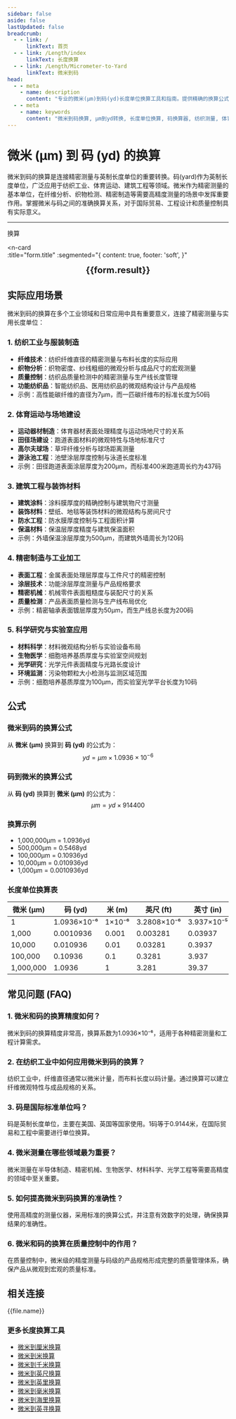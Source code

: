 ```yaml
---
sidebar: false
aside: false
lastUpdated: false
breadcrumb:
  - - link: /
      linkText: 首页
  - - link: /Length/index
      linkText: 长度换算
  - - link: /Length/Micrometer-to-Yard
      linkText: 微米到码
head:
  - - meta
    - name: description
      content: "专业的微米(μm)到码(yd)长度单位换算工具和指南。提供精确的换算公式、实际应用场景和常见问题解答，适用于纺织工业、体育运动、建筑工程、精密制造等领域的测量需求。"
  - - meta
    - name: keywords
      content: "微米到码换算, μm到yd转换, 长度单位换算, 码换算器, 纺织测量, 体育场地, 建筑工程, 精密制造, 英制单位, 公制转换, 纤维测量, 织物分析, 运动场测量, 工程测量, 质量控制"
---
```

# 微米 (μm) 到 码 (yd) 的换算

微米到码的换算是连接精密测量与英制长度单位的重要转换。码(yard)作为英制长度单位，广泛应用于纺织工业、体育运动、建筑工程等领域。微米作为精密测量的基本单位，在纤维分析、织物检测、精密制造等需要高精度测量的场景中发挥重要作用。掌握微米与码之间的准确换算关系，对于国际贸易、工程设计和质量控制具有实际意义。

---
<script setup>
import { onMounted, reactive, inject, ref } from 'vue'
import { NButton, NForm, NFormItem, NInput, NInputNumber, NSelect, NCard, useMessage,NGrid ,NGi } from 'naive-ui'
import { defineClientComponent } from 'vitepress'
import { Length } from '../../files';
const seoKey = ['单位转换器','单位换算','长度单位转换器','长度单位转换','尺寸换算','长度单位换算','长度单位换算表','微米','毫米','毫米','微米','微米','纳米','米和微米的换算','微米和厘米的换算','一微米','微米和米的换算','um单位','微米的单位','µm','毫米和微米的换算','micron是什么单位','分米单位','微米和米','一微米等于多少毫米','microns','um和mm换算','一毫米等于多少微米','weimi','micrometer','目数','微米的符号','μm和mm换算','微米和毫米的换算','毫米和微米','微米单位','miu','m是什么单位','um是什么单位','μm是什么单位','微米和毫米','μm','um','微米符号']
const convert = inject('convert')

const form = reactive({
  number: null,
  result: '',
  title:'微米 (μm) 到码 (yd) 的换算',
})

const convertHandler = () => {
  if (form.number !== null && !isNaN(form.number)) {
    const convertedValue = parseFloat(form.number) * 0.0000010936
    form.result = `${form.number}μm = ${convertedValue.toFixed(8)}yd`
  } else {
    form.result = '请输入有效的数值。'
  }
}
</script>

<n-form size="large" :model="form">
  <n-form-item label="微米 (μm)">
    <n-input-number v-model:value="form.number" placeholder="输入微米" style="width: 100%" />
  </n-form-item>
  <n-form-item>
    <n-button type="info" @click="convertHandler" block>换算</n-button>
  </n-form-item>
</n-form>

<n-card  
  :title="form.title"
  :segmented="{
    content: true,
    footer: 'soft',
  }"
>
  <div  style="text-align:center;font-size:20px;">
    <strong>{{form.result}}</strong>
  </div>
    <template #footer>
    <div>
      <span v-for="item of seoKey">{{item}}，</span>
    </div>
  </template>
</n-card>

## 实际应用场景

微米到码的换算在多个工业领域和日常应用中具有重要意义，连接了精密测量与实用长度单位：

### 1. 纺织工业与服装制造
- **纤维技术**：纺织纤维直径的精密测量与布料长度的实际应用
- **织物分析**：织物密度、纱线粗细的微观分析与成品尺寸的宏观测量
- **质量控制**：纺织品质量检测中的精密测量与生产线长度管理
- **功能纺织品**：智能纺织品、医用纺织品的微观结构设计与产品规格
- 示例：高性能碳纤维的直径为7μm，而一匹碳纤维布的标准长度为50码

### 2. 体育运动与场地建设
- **运动器材制造**：体育器材表面处理精度与运动场地尺寸的关系
- **田径场建设**：跑道表面材料的微观特性与场地标准尺寸
- **高尔夫球场**：草坪纤维分析与球场距离测量
- **游泳池工程**：池壁涂层厚度控制与泳道长度标准
- 示例：田径跑道表面涂层厚度为200μm，而标准400米跑道周长约为437码

### 3. 建筑工程与装饰材料
- **建筑涂料**：涂料膜厚度的精确控制与建筑物尺寸测量
- **装饰材料**：壁纸、地毯等装饰材料的微观结构与房间尺寸
- **防水工程**：防水膜厚度控制与工程面积计算
- **保温材料**：保温层厚度精度与建筑保温面积
- 示例：外墙保温涂层厚度为500μm，而建筑外墙周长为120码

### 4. 精密制造与工业加工
- **表面工程**：金属表面处理层厚度与工件尺寸的精密控制
- **涂层技术**：功能涂层厚度测量与产品规格要求
- **精密机械**：机械零件表面粗糙度与装配尺寸的关系
- **质量检测**：产品表面质量检测与生产线布局优化
- 示例：精密轴承表面镀层厚度为50μm，而生产线总长度为200码

### 5. 科学研究与实验室应用
- **材料科学**：材料微观结构分析与实验设备布局
- **生物医学**：细胞培养基质厚度与实验室空间规划
- **光学研究**：光学元件表面精度与光路长度设计
- **环境监测**：污染物颗粒大小检测与监测区域范围
- 示例：细胞培养基质厚度为100μm，而实验室光学平台长度为10码

## 公式

### 微米到码的换算公式
从 **微米 (μm)** 换算到 **码 (yd)** 的公式为：
$$ yd = μm \times 1.0936 \times 10^{-6} $$

### 码到微米的换算公式
从 **码 (yd)** 换算到 **微米 (μm)** 的公式为：
$$ μm = yd \times 914400 $$

### 换算示例
- 1,000,000μm = 1.0936yd
- 500,000μm = 0.5468yd
- 100,000μm = 0.10936yd
- 10,000μm = 0.010936yd
- 1,000μm = 0.0010936yd

### 长度单位换算表
| 微米 (μm) | 码 (yd) | 米 (m) | 英尺 (ft) | 英寸 (in) |
|-----------|---------|--------|-----------|----------|
| 1 | 1.0936×10⁻⁶ | 1×10⁻⁶ | 3.2808×10⁻⁶ | 3.937×10⁻⁵ |
| 1,000 | 0.0010936 | 0.001 | 0.003281 | 0.03937 |
| 10,000 | 0.010936 | 0.01 | 0.03281 | 0.3937 |
| 100,000 | 0.10936 | 0.1 | 0.3281 | 3.937 |
| 1,000,000 | 1.0936 | 1 | 3.281 | 39.37 |

## 常见问题 (FAQ)

### 1. 微米和码的换算精度如何？
微米到码的换算精度非常高，换算系数为1.0936×10⁻⁶，适用于各种精密测量和工程计算需求。

### 2. 在纺织工业中如何应用微米到码的换算？
纺织工业中，纤维直径通常以微米计量，而布料长度以码计量。通过换算可以建立纤维微观特性与成品规格的关系。

### 3. 码是国际标准单位吗？
码是英制长度单位，主要在美国、英国等国家使用。1码等于0.9144米，在国际贸易和工程中需要进行单位换算。

### 4. 微米测量在哪些领域最为重要？
微米测量在半导体制造、精密机械、生物医学、材料科学、光学工程等需要高精度的领域中至关重要。

### 5. 如何提高微米到码换算的准确性？
使用高精度的测量仪器，采用标准的换算公式，并注意有效数字的处理，确保换算结果的准确性。

### 6. 微米和码的换算在质量控制中的作用？
在质量控制中，微米级的精度测量与码级的产品规格形成完整的质量管理体系，确保产品从微观到宏观的质量标准。

## 相关连接
<n-grid x-gap="12" :cols="2">
  <n-gi v-for="(file, index) in Length" :key="index">
    <n-button
      text
      tag="a"
      :href="file.path"
      type="info"
    >
      {{file.name}}
    </n-button>
  </n-gi>
</n-grid>

### 更多长度换算工具
- [微米到厘米换算](/zh/Length/Micrometer-to-Centimeter)
- [微米到米换算](/zh/Length/Micrometer-to-Meter)
- [微米到千米换算](/zh/Length/Micrometer-to-Kilometer)
- [微米到英尺换算](/zh/Length/Micrometer-to-Foot)
- [微米到英里换算](/zh/Length/Micrometer-to-Mile)
- [微米到毫米换算](/zh/Length/Micrometer-to-Millimeter)
- [微米到海里换算](/zh/Length/Micrometer-to-Nautical-mile)
- [微米到英寻换算](/zh/Length/Micrometer-to-Fathom)